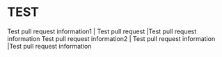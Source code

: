 # TEST
Test pull request information1 | Test pull request   |Test pull request information 
Test pull request information2 | Test pull request information  |Test pull request information 
